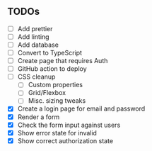 ## TODOs

- [ ] Add prettier
- [ ] Add linting
- [ ] Add database
- [ ] Convert to TypeScript
- [ ] Create page that requires Auth
- [ ] GitHub action to deploy
- [ ] CSS cleanup
  - [ ] Custom properties
  - [ ] Grid/Flexbox
  - [ ] Misc. sizing tweaks
- [x] Create a login page for email and password
- [x] Render a form
- [x] Check the form input against users
- [x] Show error state for invalid
- [x] Show correct authorization state
